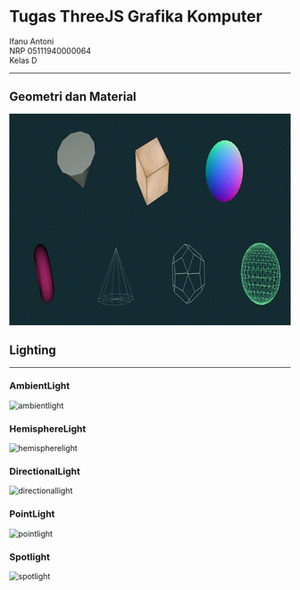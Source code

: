 # Tugas ThreeJS Grafika Komputer

Ifanu Antoni <br>
NRP 05111940000064 <br>
Kelas D <br>

<hr>

## Geometri dan Material
![geometri dan material](media/geometri.gif)

## Lighting

<hr>

### AmbientLight
![ambientlight](media/ambientlight.gif)

### HemisphereLight
![hemispherelight](media/hemispherelight.gif)

### DirectionalLight
![directionallight](media/directionallight.gif)

### PointLight
![pointlight](media/pointlight.gif)

### Spotlight
![spotlight](media/spotlight.gif)

